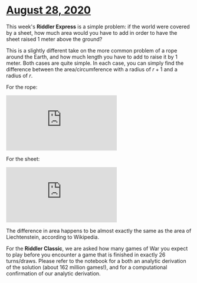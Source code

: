 # [August 28, 2020](https://fivethirtyeight.com/features/can-you-cover-the-globe/)

This week's **Riddler Express** is a simple problem: if the world were covered by a sheet, how much area would you have to add in order to have the sheet raised 1 meter above the ground?

This is a slightly different take on the more common problem of a rope around the Earth, and how much length you have to add to raise it by 1 meter. Both cases are quite simple. In each case, you can simply find the difference between the area/circumference with a radius of $r+1$ and a radius of $r$.

For the rope:

![equation](https://latex.codecogs.com/gif.latex?r_1%20-%20r_0%20%3D%202%5Cpi%5C%2C%28r&plus;1%29%20-%202%5Cpi%5C%2Cr%20%3D%202%5Cpi%20%5Capprox%206.28%5C%2C%20m)

For the sheet:

![equation](https://latex.codecogs.com/gif.latex?A_1%20-%20A_0%20%3D%204%5Cpi%5C%2C%28r&plus;1%29%5E2%20-%204%5Cpi%5C%2Cr%5E2%20%3D%208%5Cpi%5C%2Cr%20&plus;%204%5Cpi%20%5Capprox%201.60%5Ctimes10%5E8%5C%2C%5Cmathrm%7Bm%7D%5E2)

The difference in area happens to be almost exactly the same as the area of Liechtenstein, according to Wikipedia.

For the **Riddler Classic**, we are asked how many games of War you expect to play before you encounter a game that is finished in exactly 26 turns/draws. Please refer to the notebook for a both an analytic derivation of the solution (about 162 million games!), and for a computational confirmation of our analytic derivation.
